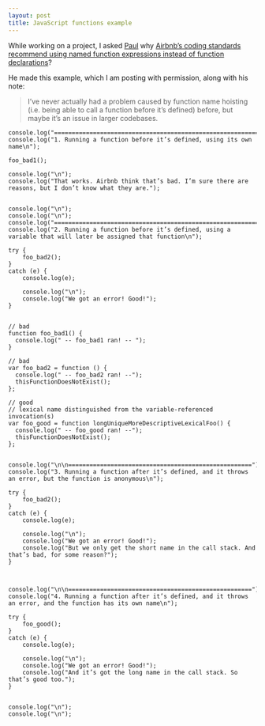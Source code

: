 ```yaml
---
layout: post
title: JavaScript functions example
---
```

While working on a project, I asked [Paul](http://www.pauldwaite.co.uk/) why [Airbnb’s coding standards recommend using named function expressions instead of function declarations](https://github.com/airbnb/javascript#functions)?

He made this example, which I am posting with permission, along with his note: 

> I’ve never actually had a problem caused by function name hoisting (i.e. being able to call a function before it’s defined) before, but maybe it’s an issue in larger codebases. 
>
>

```
console.log("=============================================================");
console.log("1. Running a function before it’s defined, using its own name\n");

foo_bad1();

console.log("\n");
console.log("That works. Airbnb think that’s bad. I’m sure there are reasons, but I don’t know what they are.");


console.log("\n");
console.log("\n");
console.log("=============================================================");
console.log("2. Running a function before it’s defined, using a variable that will later be assigned that function\n");

try {
	foo_bad2();
}
catch (e) {
	console.log(e);

	console.log("\n");
	console.log("We got an error! Good!");
}


// bad
function foo_bad1() {
  console.log(" -- foo_bad1 ran! -- ");
}

// bad
var foo_bad2 = function () {
  console.log(" -- foo_bad2 ran! --");
  thisFunctionDoesNotExist();
};

// good
// lexical name distinguished from the variable-referenced invocation(s)
var foo_good = function longUniqueMoreDescriptiveLexicalFoo() {
  console.log(" -- foo_good ran! --");
  thisFunctionDoesNotExist();
};


console.log("\n\n====================================================");
console.log("3. Running a function after it’s defined, and it throws an error, but the function is anonymous\n");

try {
	foo_bad2();
}
catch (e) {
	console.log(e);

	console.log("\n");
	console.log("We got an error! Good!");
	console.log("But we only get the short name in the call stack. And that’s bad, for some reason?");
}



console.log("\n\n====================================================");
console.log("4. Running a function after it’s defined, and it throws an error, and the function has its own name\n");

try {
	foo_good();
}
catch (e) {
	console.log(e);

	console.log("\n");
	console.log("We got an error! Good!");
	console.log("And it’s got the long name in the call stack. So that’s good too.");
}


console.log("\n");
console.log("\n");
```
